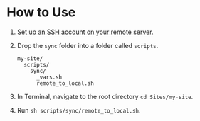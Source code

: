 # How to Use
1. [Set up an SSH account on your remote server.](http://kb.site5.com/shell-access-ssh/how-to-generate-ssh-keys-and-login-to-your-account-with-ssh/?id=185945)
2. Drop the `sync` folder into a folder called `scripts`.

   ```
   my-site/
     scripts/
       sync/
         _vars.sh
         remote_to_local.sh
   ```
3. In Terminal, navigate to the root directory `cd Sites/my-site`.
4. Run `sh scripts/sync/remote_to_local.sh`.

